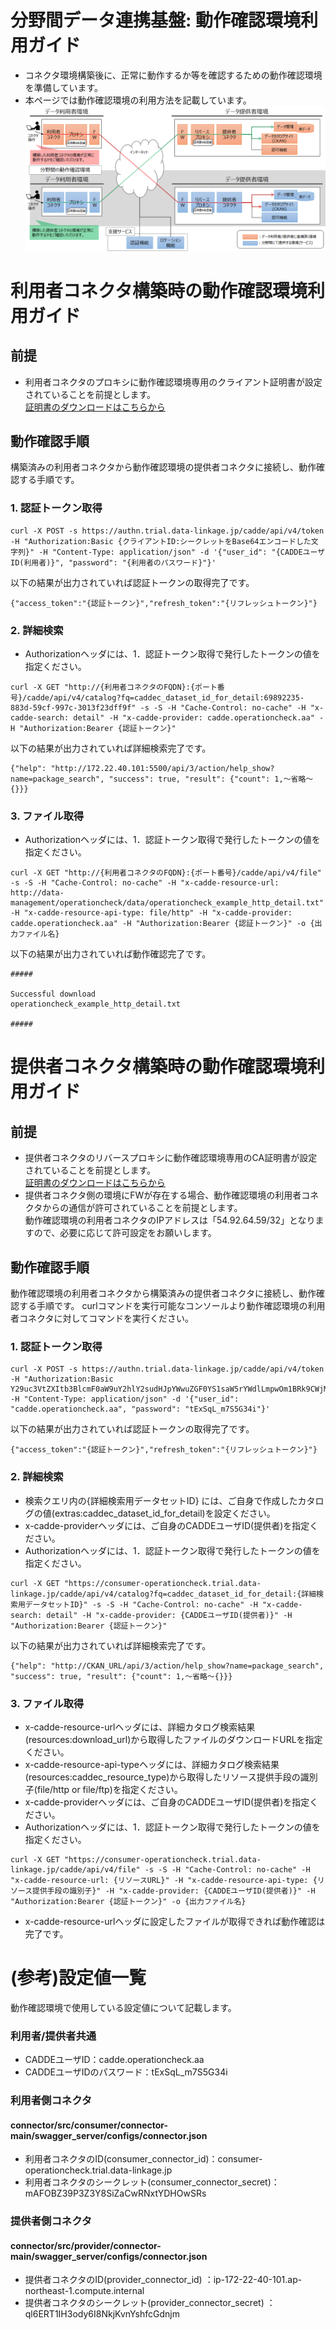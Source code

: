 # 分野間データ連携基盤: 動作確認環境利用ガイド
- コネクタ環境構築後に、正常に動作するか等を確認するための動作確認環境を準備しています。
- 本ページでは動作確認環境の利用方法を記載しています。
![Alt text](png/OperatonCheck.png?raw=true "Title")


# 利用者コネクタ構築時の動作確認環境利用ガイド

## 前提
- 利用者コネクタのプロキシに動作確認環境専用のクライアント証明書が設定されていることを前提とします。<br>
  [証明書のダウンロードはこちらから](../misc/OperationCheck/OperationCheckClientCertificate.zip) 

## 動作確認手順
構築済みの利用者コネクタから動作確認環境の提供者コネクタに接続し、動作確認する手順です。
### 1. 認証トークン取得

```
curl -X POST -s https://authn.trial.data-linkage.jp/cadde/api/v4/token -H "Authorization:Basic {クライアントID:シークレットをBase64エンコードした文字列}" -H "Content-Type: application/json" -d '{"user_id": "{CADDEユーザID(利用者)}", "password": "{利用者のパスワード}"}'
```
以下の結果が出力されていれば認証トークンの取得完了です。

```
{"access_token":"{認証トークン}","refresh_token":"{リフレッシュトークン}"}
```

### 2. 詳細検索
- Authorizationヘッダには、1．認証トークン取得で発行したトークンの値を指定ください。
```
curl -X GET "http://{利用者コネクタのFQDN}:{ポート番号}/cadde/api/v4/catalog?fq=caddec_dataset_id_for_detail:69892235-883d-59cf-997c-3013f23dff9f" -s -S -H "Cache-Control: no-cache" -H "x-cadde-search: detail" -H "x-cadde-provider: cadde.operationcheck.aa" -H "Authorization:Bearer {認証トークン}"
```
以下の結果が出力されていれば詳細検索完了です。

```
{"help": "http://172.22.40.101:5500/api/3/action/help_show?name=package_search", "success": true, "result": {"count": 1,～省略～{}}}
```

### 3. ファイル取得
- Authorizationヘッダには、1．認証トークン取得で発行したトークンの値を指定ください。
```
curl -X GET "http://{利用者コネクタのFQDN}:{ポート番号}/cadde/api/v4/file" -s -S -H "Cache-Control: no-cache" -H "x-cadde-resource-url: http://data-management/operationcheck/data/operationcheck_example_http_detail.txt" -H "x-cadde-resource-api-type: file/http" -H "x-cadde-provider: cadde.operationcheck.aa" -H "Authorization:Bearer {認証トークン}" -o {出力ファイル名}
```

以下の結果が出力されていれば動作確認完了です。

```
#####

Successful download
operationcheck_example_http_detail.txt

#####
```

# 提供者コネクタ構築時の動作確認環境利用ガイド

## 前提
- 提供者コネクタのリバースプロキシに動作確認環境専用のCA証明書が設定されていることを前提とします。<br>
  [証明書のダウンロードはこちらから](../misc/OperationCheck/OperationCheckClientCertificate.zip) 
- 提供者コネクタ側の環境にFWが存在する場合、動作確認環境の利用者コネクタからの通信が許可されていることを前提とします。<br>
  動作確認環境の利用者コネクタのIPアドレスは「54.92.64.59/32」となりますので、必要に応じて許可設定をお願いします。

## 動作確認手順
動作確認環境の利用者コネクタから構築済みの提供者コネクタに接続し、動作確認する手順です。
curlコマンドを実行可能なコンソールより動作確認環境の利用者コネクタに対してコマンドを実行ください。

### 1. 認証トークン取得

```
curl -X POST -s https://authn.trial.data-linkage.jp/cadde/api/v4/token -H "Authorization:Basic Y29uc3VtZXItb3BlcmF0aW9uY2hlY2sudHJpYWwuZGF0YS1saW5rYWdlLmpwOm1BRk9CWjM5UDNaM1k4U2laYUN3Uk54dFlESE93U1Jz" -H "Content-Type: application/json" -d '{"user_id": "cadde.operationcheck.aa", "password": "tExSqL_m7S5G34i"}'
```
以下の結果が出力されていれば認証トークンの取得完了です。

```
{"access_token":"{認証トークン}","refresh_token":"{リフレッシュトークン}"}
```

### 2. 詳細検索

- 検索クエリ内の{詳細検索用データセットID} には、ご自身で作成したカタログの値(extras:caddec_dataset_id_for_detail)を設定ください。
- x-cadde-providerヘッダには、ご自身のCADDEユーザID(提供者)を指定ください。
- Authorizationヘッダには、1．認証トークン取得で発行したトークンの値を指定ください。

```
curl -X GET "https://consumer-operationcheck.trial.data-linkage.jp/cadde/api/v4/catalog?fq=caddec_dataset_id_for_detail:{詳細検索用データセットID}" -s -S -H "Cache-Control: no-cache" -H "x-cadde-search: detail" -H "x-cadde-provider: {CADDEユーザID(提供者)}" -H "Authorization:Bearer {認証トークン}"
```

以下の結果が出力されていれば詳細検索完了です。

```
{"help": "http://CKAN_URL/api/3/action/help_show?name=package_search", "success": true, "result": {"count": 1,～省略～{}}}
```

### 3. ファイル取得

- x-cadde-resource-urlヘッダには、詳細カタログ検索結果(resources:download_url)から取得したファイルのダウンロードURLを指定ください。
- x-cadde-resource-api-typeヘッダには、詳細カタログ検索結果(resources:caddec_resource_type)から取得したリソース提供手段の識別子(file/http or file/ftp)を指定ください。
- x-cadde-providerヘッダには、ご自身のCADDEユーザID(提供者)を指定ください。
- Authorizationヘッダには、1．認証トークン取得で発行したトークンの値を指定ください。

```
curl -X GET "https://consumer-operationcheck.trial.data-linkage.jp/cadde/api/v4/file" -s -S -H "Cache-Control: no-cache" -H "x-cadde-resource-url: {リソースURL}" -H "x-cadde-resource-api-type: {リソース提供手段の識別子}" -H "x-cadde-provider: {CADDEユーザID(提供者)}" -H "Authorization:Bearer {認証トークン}" -o {出力ファイル名}
```

- x-cadde-resource-urlヘッダに設定したファイルが取得できれば動作確認は完了です。


# (参考)設定値一覧
動作確認環境で使用している設定値について記載します。

### 利用者/提供者共通
- CADDEユーザID：cadde.operationcheck.aa
- CADDEユーザIDのパスワード：tExSqL_m7S5G34i

### 利用者側コネクタ
#### connector/src/consumer/connector-main/swagger_server/configs/connector.json
- 利用者コネクタのID(consumer_connector_id)：consumer-operationcheck.trial.data-linkage.jp
- 利用者コネクタのシークレット(consumer_connector_secret)：mAFOBZ39P3Z3Y8SiZaCwRNxtYDHOwSRs


### 提供者側コネクタ
#### connector/src/provider/connector-main/swagger_server/configs/connector.json
- 提供者コネクタのID(provider_connector_id) ：ip-172-22-40-101.ap-northeast-1.compute.internal
- 提供者コネクタのシークレット(provider_connector_secret) ：ql6ERT1IH3ody6I8NkjKvnYshfcGdnjm


